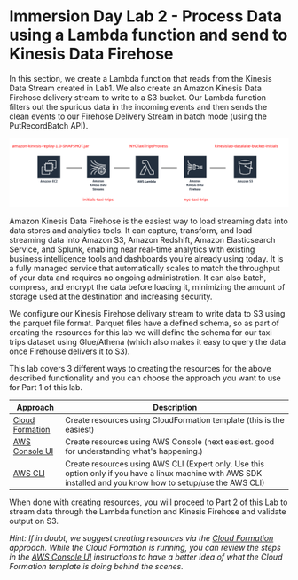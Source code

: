# Immersion Day Lab 2 - Process Data using a Lambda function and send to Kinesis Data Firehose


In this section, we create a Lambda function that reads from the Kinesis Data Stream created in Lab1.  We also create an Amazon Kinesis Data Firehose delivery stream to write to a S3 bucket.  Our Lambda function filters out the spurious data in the incoming events and then sends the clean events to our Firehose Delivery Stream in batch mode (using the PutRecordBatch API).

![arch](images/arch2.png)

Amazon Kinesis Data Firehose is the easiest way to load streaming data into data stores and analytics tools. It can capture, transform, and load streaming data into Amazon S3, Amazon Redshift, Amazon Elasticsearch Service, and Splunk, enabling near real-time analytics with existing business intelligence tools and dashboards you’re already using today. It is a fully managed service that automatically scales to match the throughput of your data and requires no ongoing administration. It can also batch, compress, and encrypt the data before loading it, minimizing the amount of storage used at the destination and increasing security.

We configure our Kinesis Firehose delivary stream to write data to S3 using the parquet file format.  Parquet files have a defined schema, so as part of creating the resources for this lab we will define the schema for our taxi trips dataset using Glue/Athena (which also makes it easy to query the data once Firehouse delivers it to S3).
 
This lab covers 3 different ways to creating the resources for the above described functionality and you can choose the approach you want to use for Part 1 of this lab.

|Approach |Description |
|---- | ----|
|[Cloud Formation](Part1CF.md) |Create resources using CloudFormation template (this is the easiest) |
|[AWS Console UI](Part1UI.md) |Create resources using AWS Console (next easiest.  good for understanding what's happening.) |
|[AWS CLI](Part1CLI.md) |Create resources using AWS CLI (Expert only.  Use this option only if you have a linux machine with AWS SDK installed and you know how to setup/use the AWS CLI) |

When done with creating resources, you will proceed to Part 2 of this Lab to stream data through the Lambda function and Kinesis Firehose and validate output on S3.

*Hint: If in doubt, we suggest creating resources via the [Cloud Formation](Part1CF.md) approach.  While the Cloud Formation is running, you can review the steps in the [AWS Console UI](Part1UI.md) instructions to have a better idea of what the Cloud Formation template is doing behind the scenes.*



